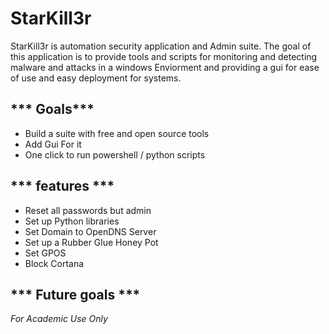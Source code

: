 # StarKill3r
StarKill3r  is automation security application and Admin suite.
The goal of this application is to provide tools and scripts for
monitoring and detecting malware and attacks in a windows 
Enviorment and providing a gui for ease of use and easy
deployment for systems. 

*** Goals***
---------------
- Build a suite with free and open source tools
- Add Gui For it
- One click to run powershell / python scripts


*** features ***
---------------
- Reset all passwords but admin
- Set up Python libraries
- Set Domain to OpenDNS Server
- Set up a Rubber Glue Honey Pot
- Set GPOS 
- Block Cortana


*** Future goals ***
--------------------


*For Academic Use Only*

